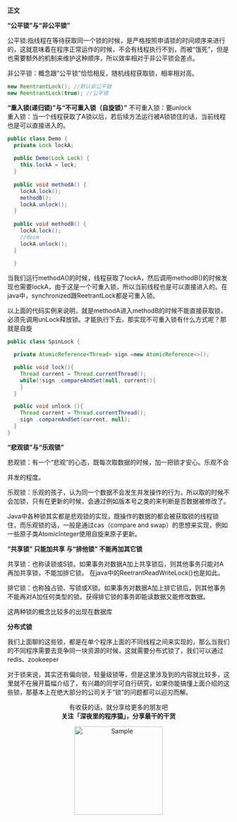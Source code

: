 


**正文**



**“公平锁”与“非公平锁”**



公平锁:指线程在等待获取同一个锁的时候，是严格按照申请锁的时间顺序来进行的，这就意味着在程序正常运作的时候，不会有线程执行不到，而被“饿死”，但是也需要额外的机制来维护这种顺序，所以效率相对于非公平锁会差点。

非公平锁：概念跟“公平锁”恰恰相反，随机线程获取锁，相率相对高。


```java
new ReentrantLock(); //默认非公平锁
new ReentrantLock(true); //公平锁
```


**“重入锁(递归锁)”与“不可重入锁（自旋锁）”** 不可重入锁：要unlock  
重入锁：当一个线程获取了A锁以后，若后续方法运行被A锁锁住的话，当前线程也是可以直接进入的。


```java
public class Demo {
  private Lock lockA;
 
  public Demo(Lock Lock) {
    this.lockA = lock;
  }
 
  public void methodA() {
    lockA.lock();
    methodB();
    lockA.unlock();
  }
 
  public void methodB() {
    lockA.lock();
    //dosm
    lockA.unlock();
  }
  
  }
```

当我们运行methodA()的时候，线程获取了lockA，然后调用methodB()的时候发现也需要lockA，由于这是一个可重入锁，所以当前线程也是可以直接进入的。在java中，synchronized跟ReetrantLock都是可重入锁。


  
以上面的代码实例来说明，就是methodA进入methodB的时候不能直接获取锁，必须先调用unLock释放锁。才能执行下去，那实现不可重入锁有什么方式呢？那就是自旋


```java
public class SpinLock {

  private AtomicReference<Thread> sign =new AtomicReference<>();

  public void lock(){
    Thread current = Thread.currentThread();
    while(!sign .compareAndSet(null, current)){
    }
  }

  public void unlock (){
    Thread current = Thread.currentThread();
    sign .compareAndSet(current, null);
  }
}
```

**“悲观锁”与“乐观锁”**

悲观锁：有一个“悲观”的心态，既每次取数据的时候，加一把锁才安心。乐观不会



并发的程度。

乐观锁：乐观的孩子，认为同一个数据不会发生并发操作的行为，所以取的时候不会加锁，只有在更新的时候，会通过例如版本号之类的来判断是否数据被修改了。



Java中各种锁其实都是悲观锁的实现，既操作的数据的都会被获取锁的线程锁住，而乐观锁的话，一般是通过cas（compare and swap）的思想来实现，例如一些原子类AtomicInteger使用自旋来原子更新。



**“共享锁” 只能加共享 与“排他锁” 不能再加其它锁**



共享锁：也称读锁或S锁。如果事务对数据A加上共享锁后，则其他事务只能对A再加共享锁，不能加排它锁。
在java中的ReetrantReadWriteLock()也是如此。



排它锁：也称独占锁、写锁或X锁。如果事务对数据A加上排它锁后，则其他事务不能再对A加任何类型的锁。获得排它锁的事务即能读数据又能修改数据。


这两种锁的概念比较多的出现在数据库



**分布式锁**

我们上面聊的这些锁，都是在单个程序上面的不同线程之间来实现的，那么当我们的不同程序需要去竞争同一块资源的时候，这就需要分布式锁了，我们可以通过redis、zookeeper

对于锁来说，其实还有偏向锁，轻量级锁等，但是这里涉及到的内容就比较多，这里就不在展开篇幅介绍了，有兴趣的同学可自行研究，如果你能搞懂上面介绍的这些锁，那基本上在绝大部分的公司关于“锁”的问题都可以迎刃而解。


<p align="center">
有收获的话，就分享给更多的朋友吧<br/>
<b>关注「深夜里的程序猿」，分享最干的干货</b>
</p>
<p align="center">
<img src="/resource/qrcode.png" alt="Sample"  width="200" height="200">
</p>
